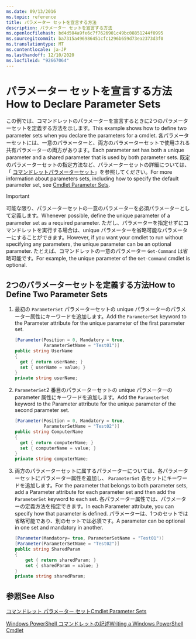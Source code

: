 ```yaml
---
ms.date: 09/13/2016
ms.topic: reference
title: パラメーター セットを宣言する方法
description: パラメーター セットを宣言する方法
ms.openlocfilehash: bd4d504a9fe6c7f7626901c49bc08851244f0995
ms.sourcegitcommit: ba7315a496986451cfc1296b659d73ea2373d3f0
ms.translationtype: MT
ms.contentlocale: ja-JP
ms.lasthandoff: 12/10/2020
ms.locfileid: "92667064"
---
```

# <a name="how-to-declare-parameter-sets"></a><span data-ttu-id="1d39c-103">パラメーター セットを宣言する方法</span><span class="sxs-lookup"><span data-stu-id="1d39c-103">How to Declare Parameter Sets</span></span>

<span data-ttu-id="1d39c-104">この例では、コマンドレットのパラメーターを宣言するときに2つのパラメーターセットを定義する方法を示します。</span><span class="sxs-lookup"><span data-stu-id="1d39c-104">This example shows how to define two parameter sets when you declare the parameters for a cmdlet.</span></span> <span data-ttu-id="1d39c-105">各パラメーターセットには、一意のパラメーターと、両方のパラメーターセットで使用される共有パラメーターの両方があります。</span><span class="sxs-lookup"><span data-stu-id="1d39c-105">Each parameter set has both a unique parameter and a shared parameter that is used by both parameter sets.</span></span> <span data-ttu-id="1d39c-106">既定のパラメーターセットの指定方法など、パラメーターセットの詳細については、「 [コマンドレットパラメーターセット](./cmdlet-parameter-sets.md)」を参照してください。</span><span class="sxs-lookup"><span data-stu-id="1d39c-106">For more information about parameters sets, including how to specify the default parameter set, see [Cmdlet Parameter Sets](./cmdlet-parameter-sets.md).</span></span>

> [!IMPORTANT]
> <span data-ttu-id="1d39c-107">可能な限り、パラメーターセットの一意のパラメーターを必須パラメーターとして定義します。</span><span class="sxs-lookup"><span data-stu-id="1d39c-107">Whenever possible, define the unique parameter of a parameter set as a required parameter.</span></span> <span data-ttu-id="1d39c-108">ただし、パラメーターを指定せずにコマンドレットを実行する場合は、unique パラメーターを省略可能なパラメーターにすることができます。</span><span class="sxs-lookup"><span data-stu-id="1d39c-108">However, if you want your cmdlet to run without specifying any parameters, the unique parameter can be an optional parameter.</span></span> <span data-ttu-id="1d39c-109">たとえば、コマンドレットの一意のパラメーター `Get-Command` は省略可能です。</span><span class="sxs-lookup"><span data-stu-id="1d39c-109">For example, the unique parameter of the `Get-Command` cmdlet is optional.</span></span>

## <a name="how-to-define-two-parameter-sets"></a><span data-ttu-id="1d39c-110">2つのパラメーターセットを定義する方法</span><span class="sxs-lookup"><span data-stu-id="1d39c-110">How to Define Two Parameter Sets</span></span>

1. <span data-ttu-id="1d39c-111">最初の `ParameterSet` パラメーターセットの unique パラメーターのパラメーター属性にキーワードを追加します。</span><span class="sxs-lookup"><span data-stu-id="1d39c-111">Add the `ParameterSet` keyword to the Parameter attribute for the unique parameter of the first parameter set.</span></span>

   ```csharp
   [Parameter(Position = 0, Mandatory = true,
              ParameterSetName = "Test01")]
   public string UserName
   {
     get { return userName; }
     set { userName = value; }
   }
   private string userName;
   ```

2. <span data-ttu-id="1d39c-112">`ParameterSet`2 番目のパラメーターセットの unique パラメーターの parameter 属性にキーワードを追加します。</span><span class="sxs-lookup"><span data-stu-id="1d39c-112">Add the `ParameterSet` keyword to the Parameter attribute for the unique parameter of the second parameter set.</span></span>

   ```csharp
   [Parameter(Position = 0, Mandatory = true,
              ParameterSetName = "Test02")]
   public string ComputerName
   {
     get { return computerName; }
     set { computerName = value; }
   }
   private string computerName;
   ```

3. <span data-ttu-id="1d39c-113">両方のパラメーターセットに属するパラメーターについては、各パラメーターセットにパラメーター属性を追加し、 `ParameterSet` 各セットにキーワードを追加します。</span><span class="sxs-lookup"><span data-stu-id="1d39c-113">For the parameter that belongs to both parameter sets, add a Parameter attribute for each parameter set and then add the `ParameterSet` keyword to each set.</span></span> <span data-ttu-id="1d39c-114">各パラメーター属性では、パラメーターの定義方法を指定できます。</span><span class="sxs-lookup"><span data-stu-id="1d39c-114">In each Parameter attribute, you can specify how that parameter is defined.</span></span> <span data-ttu-id="1d39c-115">パラメーターは、1つのセットでは省略可能であり、別のセットでは必須です。</span><span class="sxs-lookup"><span data-stu-id="1d39c-115">A parameter can be optional in one set and mandatory in another.</span></span>

   ```csharp
   [Parameter(Mandatory= true, ParameterSetName = "Test01")]
   [Parameter(ParameterSetName = "Test02")]
   public string SharedParam
   {
       get { return sharedParam; }
       set { sharedParam = value; }
   }
   private string sharedParam;
   ```

## <a name="see-also"></a><span data-ttu-id="1d39c-116">参照</span><span class="sxs-lookup"><span data-stu-id="1d39c-116">See Also</span></span>

[<span data-ttu-id="1d39c-117">コマンドレット パラメーター セット</span><span class="sxs-lookup"><span data-stu-id="1d39c-117">Cmdlet Parameter Sets</span></span>](./cmdlet-parameter-sets.md)

[<span data-ttu-id="1d39c-118">Windows PowerShell コマンドレットの記述</span><span class="sxs-lookup"><span data-stu-id="1d39c-118">Writing a Windows PowerShell Cmdlet</span></span>](./writing-a-windows-powershell-cmdlet.md)

